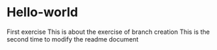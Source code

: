 # Hello-world
First exercise
This is about the exercise of branch creation
This is the second time to modify the readme document

